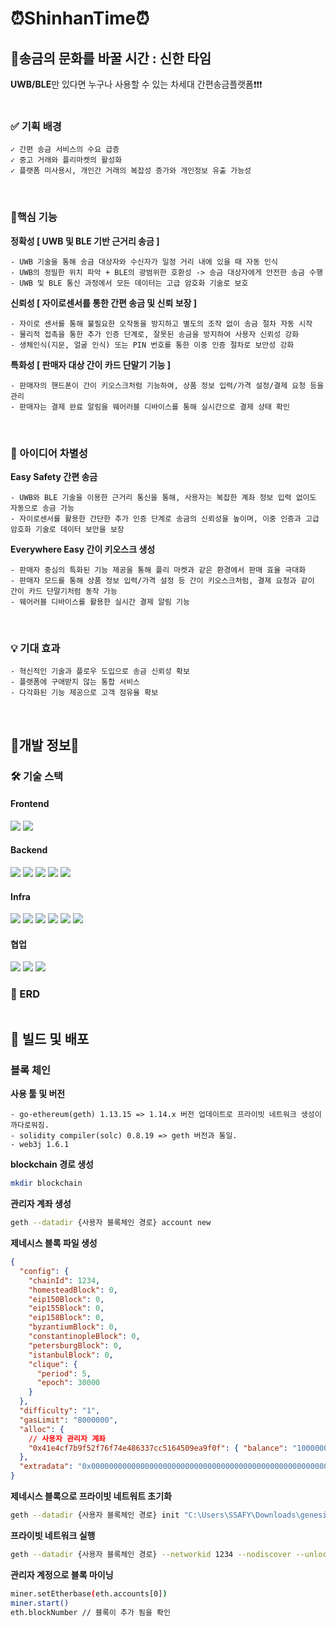 # ⏰ShinhanTime⏰
## 💱송금의 문화를 바꿀 시간 : 신한 타임

**UWB/BLE**만 있다면 누구나 사용할 수 있는 차세대 간편송금플랫폼❗❗❗ <br> <br>

### ✅ 기획 배경

    ✓ 간편 송금 서비스의 수요 급증
    ✓ 중고 거래와 플리마켓의 활성화
    ✓ 플랫폼 미사용시, 개인간 거래의 복잡성 증가와 개인정보 유출 가능성 
<br>

### 📌핵심 기능
**정확성 [ UWB  및 BLE 기반 근거리 송금 ]** <br>

    - UWB 기술을 통해 송금 대상자와 수신자가 일정 거리 내에 있을 때 자동 인식
    - UWB의 정밀한 위치 파악 + BLE의 광범위한 호환성 -> 송금 대상자에게 안전한 송금 수행
    - UWB 및 BLE 통신 과정에서 모든 데이터는 고급 암호화 기술로 보호

**신뢰성 [ 자이로센서를 통한 간편 송금 및 신뢰 보장 ]** <br>

    - 자이로 센서를 통해 불필요한 오작동을 방지하고 별도의 조작 없이 송금 절차 자동 시작
    - 물리적 접촉을 통한 추가 인증 단계로, 잘못된 송금을 방지하여 사용자 신뢰성 강화
    - 생체인식(지문, 얼굴 인식) 또는 PIN 번호를 통한 이중 인증 절차로 보안성 강화

**특화성 [ 판매자 대상 간이 카드 단말기 기능 ]** <br>

    - 판매자의 핸드폰이 간이 키오스크처럼 기능하여, 상품 정보 입력/가격 설정/결제 요청 등을 관리
    - 판매자는 결제 완료 알림을 웨어러블 디바이스를 통해 실시간으로 결제 상태 확인
<br>

### 💬 아이디어 차별성
**Easy Safety 간편 송금**

    - UWB와 BLE 기술을 이용한 근거리 통신을 통해, 사용자는 복잡한 계좌 정보 입력 없이도 자동으로 송금 가능
    - 자이로센서를 활용한 간단한 추가 인증 단계로 송금의 신뢰성을 높이며, 이중 인증과 고급 암호화 기술로 데이터 보안을 보장

**Everywhere Easy 간이 키오스크 생성**

    - 판매자 중심의 특화된 기능 제공을 통해 플리 마켓과 같은 환경에서 판매 효율 극대화
    - 판매자 모드를 통해 상품 정보 입력/가격 설정 등 간이 키오스크처럼, 결제 요청과 같이 간이 카드 단말기처럼 동작 가능
    - 웨어러블 디바이스를 활용한 실시간 결제 알림 기능
<br>

### 💡 기대 효과
    - 혁신적인 기술과 플로우 도입으로 송금 신뢰성 확보
    - 플랫폼에 구애받지 않는 통합 서비스
    - 다각화된 기능 제공으로 고객 점유율 확보

<br>

## 📝개발 정보📝
### 🛠️ 기술 스택
####  Frontend
<img src="https://img.shields.io/badge/
Android-34A853?style=for-the-badge&logo=android&logoColor=white">
<img src="https://img.shields.io/badge/
wearos-4285F4?style=for-the-badge&logo=wearos&logoColor=white">


####  Backend
<img src="https://img.shields.io/badge/
springboot-6DB33F?style=for-the-badge&logo=springboot&logoColor=white">
<img src="https://img.shields.io/badge/
mysql-4479A1?style=for-the-badge&logo=mysql&logoColor=white">
<img src="https://img.shields.io/badge/
redis-FF4438?style=for-the-badge&logo=redis&logoColor=white">
<img src="https://img.shields.io/badge/
amazons3-569A31?style=for-the-badge&logo=amazons3&logoColor=white">
<img src="https://img.shields.io/badge/
gradle-02303A?style=for-the-badge&logo=gradle&logoColor=white">

####  Infra
<img src="https://img.shields.io/badge/
gradle-02303A?style=for-the-badge&logo=gradle&logoColor=white">
<img src="https://img.shields.io/badge/
docker-2496ED?style=for-the-badge&logo=docker&logoColor=white">
<img src="https://img.shields.io/badge/
nginx-009639?style=for-the-badge&logo=nginx&logoColor=white">
<img src="https://img.shields.io/badge/
githubactions-2088FF?style=for-the-badge&logo=githubactions&logoColor=white">
<img src="https://img.shields.io/badge/
AWS-FF9900?style=for-the-badge&logo=amazonwebservices&logoColor=white">
<img src="https://img.shields.io/badge/
amazons3-569A31?style=for-the-badge&logo=amazons3&logoColor=white">

#### 협업
<img src="https://img.shields.io/badge/
github-181717?style=for-the-badge&logo=github&logoColor=white">
<img src="https://img.shields.io/badge/
mattermost-0058CC?style=for-the-badge&logo=mattermost&logoColor=white">
<img src="https://img.shields.io/badge/
notion-000000?style=for-the-badge&logo=notion&logoColor=white">

### 💾 ERD
<img src="">

## 🐣 빌드 및 배포

### 블록 체인

**사용 툴 및 버전**

    - go-ethereum(geth) 1.13.15 => 1.14.x 버전 업데이트로 프라이빗 네트워크 생성이 까다로워짐.
    - solidity compiler(solc) 0.8.19 => geth 버전과 통일.
    - web3j 1.6.1

**blockchain 경로 생성**

``` Bash
mkdir blockchain
```

**관리자 계좌 생성**

``` Bash
geth --datadir {사용자 블록체인 경로} account new
```

**제네시스 블록 파일 생성**

``` json
{
  "config": {
    "chainId": 1234,
    "homesteadBlock": 0,
    "eip150Block": 0,
    "eip155Block": 0,
    "eip158Block": 0,
    "byzantiumBlock": 0,
    "constantinopleBlock": 0,
    "petersburgBlock": 0,
    "istanbulBlock": 0,
    "clique": {
      "period": 5,
      "epoch": 30000
    }
  },
  "difficulty": "1",
  "gasLimit": "8000000",
  "alloc": {
    // 사용자 관리자 계좌
    "0x41e4cf7b9f52f76f74e486337cc5164509ea9f0f": { "balance": "1000000000000000000000000" }
  },
  "extradata": "0x000000000000000000000000000000000000000000000000000000000000000041e4cf7b9f52f76f74e486337cc5164509ea9f0f00000000000000000000000000000000000000000000000000000000000000000000000000000000000000000000000000000000000000000000000000000000000000000000000000"
}

```

**제네시스 블록으로 프라이빗 네트워트 초기화**

``` Bash
geth --datadir {사용자 블록체인 경로} init "C:\Users\SSAFY\Downloads\genesis_block.json"
```

**프라이빗 네트워크 실행**

``` Bash
geth --datadir {사용자 블록체인 경로} --networkid 1234 --nodiscover --unlock {사용자 관리자 계좌 주소} --password {사용자 관리자 계좌 비밀번호} --verbosity 3 console --http --http.addr "127.0.0.1" --http.port "8545" --http.api personal,eth,net,web3,miner --http.corsdomain "*" --allow-insecure-unlock
```

**관리자 계정으로 블록 마이닝**

``` Bash
miner.setEtherbase(eth.accounts[0])
miner.start()
eth.blockNumber // 블록이 추가 됨을 롹인
```


